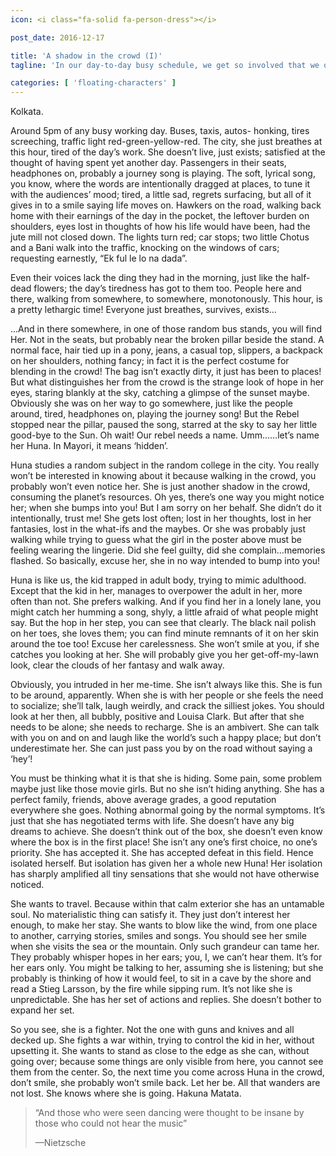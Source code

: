 ```yaml
---
icon: <i class="fa-solid fa-person-dress"></i>

post_date: 2016-12-17

title: 'A shadow in the crowd (I)'
tagline: 'In our day-to-day busy schedule, we get so involved that we often fail to notice the person sitting next to us in the metro. We have no idea of them- their life, their dreams, their nightmares. But there are several amazing people around us in the crowd. I prefer calling them “Shadows in the crowd”. This story is about one such shadow…..'

categories: [ 'floating-characters' ]
---
```


<bold>Kolkata.</bold>
<br>

Around 5pm of any busy working day. Buses, taxis, autos- honking, tires screeching, traffic light red-green-yellow-red. The city, she just breathes at this hour, tired of the day’s work. She doesn’t live, just exists; satisfied at the thought of having spent yet another day. Passengers in their seats, headphones on, probably a journey song is playing. The soft, lyrical song, you know, where the words are intentionally dragged at places, to tune it with the audiences’ mood; tired, a little sad, regrets surfacing, but all of it gives in to a smile saying life moves on. Hawkers on the road, walking back home with their earnings of the day in the pocket, the leftover burden on shoulders, eyes lost in thoughts of how his life would have been, had the jute mill not closed down. The lights turn red; car stops; two little Chotus and a Bani walk into the traffic, knocking on the windows of cars; requesting earnestly, “Ek ful le lo na dada”.


Even their voices lack the ding they had in the morning, just like the half-dead flowers; the day’s tiredness has got to them too. People here and there, walking from somewhere, to somewhere, monotonously. This hour, is a pretty lethargic time! Everyone just breathes, survives, exists...


...And in there somewhere, in one of those random bus stands, you will find Her. Not in the seats, but probably near the broken pillar beside the stand. A normal face, hair tied up in a pony, jeans, a casual top, slippers, a backpack on her shoulders, nothing fancy; in fact it is the perfect costume for blending in the crowd! The bag isn’t exactly dirty, it just has been to places! But what distinguishes her from the crowd is the strange look of hope in her eyes, staring blankly at the sky, catching a glimpse of the sunset maybe.  Obviously she was on her way to go somewhere, just like the people around, tired, headphones on, playing the journey song! But the Rebel stopped near the pillar, paused the song, starred at the sky to say her little good-bye to the Sun. Oh wait! Our rebel needs a name. Umm……let’s name her Huna. In Mayori, it means ‘hidden’.


Huna studies a random subject in the random college in the city. You really won’t be interested in knowing about it because walking in the crowd, you probably won’t even notice her. She is just another shadow in the crowd, consuming the planet’s resources. Oh yes, there’s one way you might notice her; when she bumps into you! But I am sorry on her behalf. She didn’t do it intentionally, trust me! She gets lost often; lost in her thoughts, lost in her fantasies, lost in the what-ifs and the maybes. Or she was probably just walking while trying to guess what the girl in the poster above must be feeling wearing the lingerie. Did she feel guilty, did she complain…memories flashed. So basically, excuse her, she in no way intended to bump into you!


Huna is like us, the kid trapped in adult body, trying to mimic adulthood. Except that the kid in her, manages to overpower the adult in her, more often than not. She prefers walking. And if you find her in a lonely lane, you might catch her humming a song, shyly, a little afraid of what people might say. But the hop in her step, you can see that clearly. The black nail polish on her toes, she loves them; you can find minute remnants of it on her skin around the toe too! Excuse her carelessness. She won’t smile at you, if she catches you looking at her. She will probably give you her get-off-my-lawn look, clear the clouds of her fantasy and walk away.


Obviously, you intruded in her me-time. She isn’t always like this. She is fun to be around, apparently. When she is with her people or she feels the need to socialize; she’ll talk, laugh weirdly, and crack the silliest jokes. You should look at her then, all bubbly, positive and Louisa Clark. But after that she needs to be alone; she needs to recharge. She is an ambivert. She can talk with you on and on and laugh like the world’s such a happy place; but don’t underestimate her. She can just pass you by on the road without saying a ‘hey’!


You must be thinking what it is that she is hiding. Some pain, some problem maybe just like those movie girls. But no she isn’t hiding anything. She has a perfect family, friends, above average grades, a good reputation everywhere she goes. Nothing abnormal going by the normal symptoms. It’s just that she has negotiated terms with life. She doesn’t have any big dreams to achieve. She doesn’t think out of the box, she doesn’t even know where the box is in the first place!  She isn’t any one’s first choice, no one’s priority. She has accepted it. She has accepted defeat in this field. Hence isolated herself. But isolation has given her a whole new Huna! Her isolation has sharply amplified all tiny sensations that she would not have otherwise noticed.


She wants to travel. Because within that calm exterior she has an untamable soul. No materialistic thing can satisfy it. They just don’t interest her enough, to make her stay. She wants to blow like the wind, from one place to another, carrying stories, smiles and songs. You should see her smile when she visits the sea or the mountain. Only such grandeur can tame her. They probably whisper hopes in her ears; you, I, we can’t hear them. It’s for her ears only. You might be talking to her, assuming she is listening; but she probably is thinking of how it would feel, to sit in a cave by the shore and read a Stieg Larsson, by the fire while sipping rum. It’s not like she is unpredictable. She has her set of actions and replies. She doesn’t bother to expand her set.


So you see, she is a fighter. Not the one with guns and knives and all decked up. She fights a war within, trying to control the kid in her, without upsetting it. She wants to stand as close to the edge as she can, without going over; because some things are only visible from here, you cannot see them from the center. So, the next time you come across Huna in the crowd, don’t smile, she probably won’t smile back. Let her be. All that wanders are not lost. She knows where she is going. Hakuna Matata.


<blockquote>
  <p>“And those who were seen dancing were thought to be insane by those who could not hear the music”</p>
  <footer>—Nietzsche</footer>
</blockquote>





